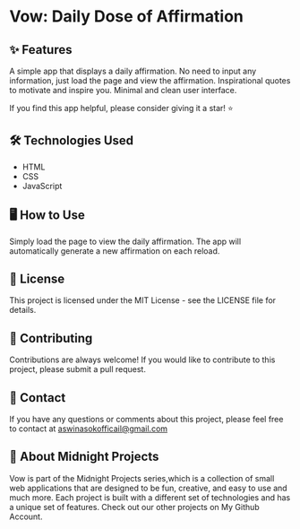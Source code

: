 # Vow: Daily Dose of Affirmation

## ✨ Features
A simple app that displays a daily affirmation.
No need to input any information, just load the page and view the affirmation.
Inspirational quotes to motivate and inspire you.
Minimal and clean user interface.

If you find this app helpful, please consider giving it a star! ⭐️

## 🛠️ Technologies Used
- HTML
- CSS
- JavaScript

## 🖥️ How to Use
Simply load the page to view the daily affirmation.
The app will automatically generate a new affirmation on each reload.

## 📝 License
This project is licensed under the MIT License - see the LICENSE file for details.

## 🤝 Contributing
Contributions are always welcome! If you would like to contribute to this project, please submit a pull request.

## 📧 Contact
If you have any questions or comments about this project, please feel free to contact at aswinasokofficail@gmail.com

## 🌟 About Midnight Projects
Vow is part of the Midnight Projects series,which is a collection of small web applications that are designed to be fun, creative, and easy to use and much more. Each project is built with a different set of technologies and has a unique set of features.
Check out our other projects on My Github Account.


